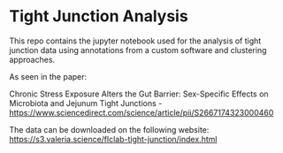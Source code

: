 # Tight Junction Analysis

This repo contains the jupyter notebook used for the analysis of tight junction data using annotations from a custom software and clustering approaches.

As seen in the paper: 

Chronic Stress Exposure Alters the Gut Barrier: Sex-Specific Effects on Microbiota and Jejunum Tight Junctions - https://www.sciencedirect.com/science/article/pii/S2667174323000460

The data can be downloaded on the following website: https://s3.valeria.science/flclab-tight-junction/index.html
